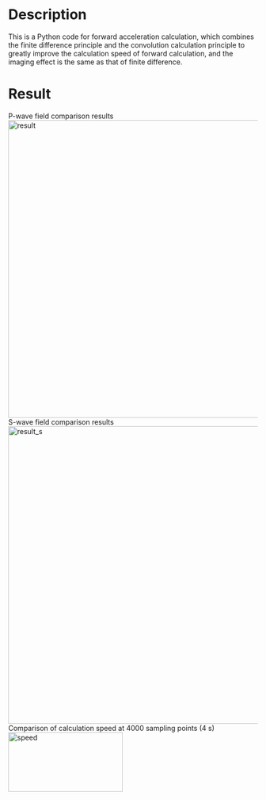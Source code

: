 # Description
This is a Python code for forward acceleration calculation, which combines the finite difference principle and the convolution calculation principle to greatly improve the calculation speed of forward calculation, and the imaging effect is the same as that of finite difference.

# Result
P-wave field comparison results
<img width="1000" height="600" alt="result" src="https://github.com/user-attachments/assets/6357435e-110c-48f1-8e66-4ddd7332d7f2" />
S-wave field comparison results
<img width="1000" height="600" alt="result_s" src="https://github.com/user-attachments/assets/a457b838-ca45-4772-b77e-cd1f2a14d556" />
Comparison of calculation speed at 4000 sampling points (4 s)
<img width="231" height="120" alt="speed" src="https://github.com/user-attachments/assets/b3e8ea33-777d-4c69-be27-32187de6e4a6" />
